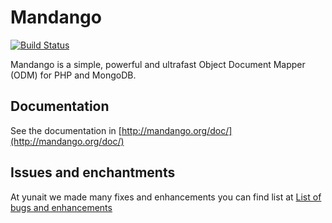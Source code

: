 # Mandango

[![Build Status](https://secure.travis-ci.org/yunait/mandango.png)](http://travis-ci.org/yunait/mandango)


Mandango is a simple, powerful and ultrafast Object Document Mapper (ODM) for PHP and MongoDB.

## Documentation

See the documentation in [http://mandango.org/doc/](http://mandango.org/doc/)

## Issues and enchantments 

At yunait we made many fixes and enhancements you can find list at [List of bugs and enhancements ](https://github.com/yunait/mandango/issues?state=closed)
